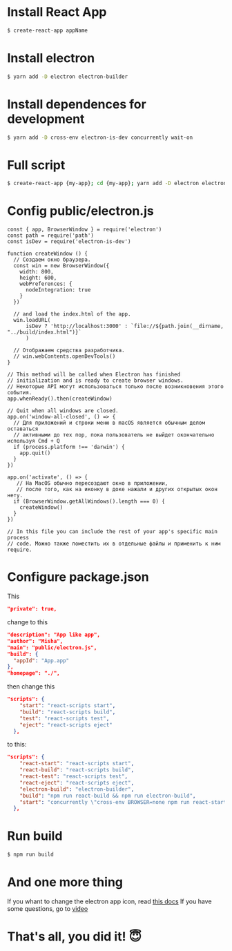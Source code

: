 # Install React App
```sh
$ create-react-app appName
```
# Install electron
```sh
$ yarn add -D electron electron-builder
```
# Install dependences for development
```sh
$ yarn add -D cross-env electron-is-dev concurrently wait-on
```
# Full script
```sh
$ create-react-app {my-app}; cd {my-app}; yarn add -D electron electron-builder cross-env electron-is-dev concurrently wait-on 
```
# Config public/electron.js
``` JS
const { app, BrowserWindow } = require('electron')
const path = require('path')
const isDev = require('electron-is-dev')

function createWindow () {
  // Создаем окно браузера.
  const win = new BrowserWindow({
    width: 800,
    height: 600,
    webPreferences: {
      nodeIntegration: true
    }
  })

  // and load the index.html of the app.
  win.loadURL(
      isDev ? 'http://localhost:3000' : `file://${path.join(__dirname, "../build/index.html")}`
      )

  // Отображаем средства разработчика.
  // win.webContents.openDevTools()
}

// This method will be called when Electron has finished
// initialization and is ready to create browser windows.
// Некоторые API могут использоваться только после возникновения этого события.
app.whenReady().then(createWindow)

// Quit when all windows are closed.
app.on('window-all-closed', () => {
  // Для приложений и строки меню в macOS является обычным делом оставаться
  // активными до тех пор, пока пользователь не выйдет окончательно используя Cmd + Q
  if (process.platform !== 'darwin') {
    app.quit()
  }
})

app.on('activate', () => {
   // На MacOS обычно пересоздают окно в приложении,
   // после того, как на иконку в доке нажали и других открытых окон нету.
  if (BrowserWindow.getAllWindows().length === 0) {
    createWindow()
  }
})

// In this file you can include the rest of your app's specific main process
// code. Можно также поместить их в отдельные файлы и применить к ним require.
```
# Configure package.json 
This
```json
"private": true,
``` 
change to this
```json
"description": "App like app",
"author": "Misha",
"main": "public/electron.js",
"build": {
  "appId": "App.app"
},
"homepage": "./",
``` 
then change this
``` json
"scripts": {
    "start": "react-scripts start",
    "build": "react-scripts build",
    "test": "react-scripts test",
    "eject": "react-scripts eject"
  },
```
to this:
```json
"scripts": {
    "react-start": "react-scripts start",
    "react-build": "react-scripts build",
    "react-test": "react-scripts test",
    "react-eject": "react-scripts eject",
    "electron-build": "electron-builder",
    "build": "npm run react-build && npm run electron-build",
    "start": "concurrently \"cross-env BROWSER=none npm run react-start\" \"wait-on http://localhost:3000 && electron .\""
  },
```
# Run build
```sh
$ npm run build
```
# And one more thing
If you whant to change the electron app icon, read [this docs](https://medium.com/fantageek/changing-electron-app-icon-acf26906c5ad)
If you have some questions, go to [video](https://www.youtube.com/watch?v=Cdu2O6o2DCg)
# That's all, you did it! 😇
